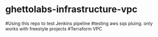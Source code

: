 # ghettolabs-infrastructure-vpc
#Using this repo to test Jenkins pipeline
#testing aws sqs pluing. only works with freestyle projects
#Terraform VPC
